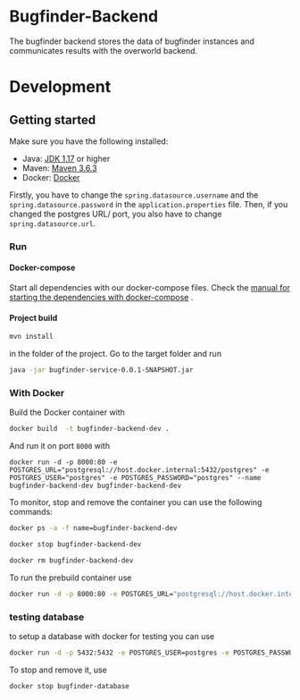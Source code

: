 # Bugfinder-Backend

The bugfinder backend stores the data of bugfinder instances and communicates results with the overworld backend.

# Development

## Getting started

Make sure you have the following installed:

- Java: [JDK 1.17](https://www.oracle.com/java/technologies/javase/jdk17-archive-downloads.html) or higher
- Maven: [Maven 3.6.3](https://maven.apache.org/download.cgi)
- Docker: [Docker](https://www.docker.com/)

Firstly, you have to change the `spring.datasource.username` and the `spring.datasource.password` in the `application.properties` file.
Then, if you changed the postgres URL/ port, you also have to change `spring.datasource.url`.

### Run

#### Docker-compose

Start all dependencies with our docker-compose files.
Check
the [manual for starting the dependencies with docker-compose](https://github.com/Gamify-IT/docs/blob/main/dev-manuals/docker-compose/docker-compose.md)
.

#### Project build

```sh
mvn install
```

in the folder of the project.
Go to the target folder and run

```sh
java -jar bugfinder-service-0.0.1-SNAPSHOT.jar
```

### With Docker

Build the Docker container with

```sh
docker build  -t bugfinder-backend-dev .
```

And run it on port `8000` with

```
docker run -d -p 8000:80 -e POSTGRES_URL="postgresql://host.docker.internal:5432/postgres" -e POSTGRES_USER="postgres" -e POSTGRES_PASSWORD="postgres" --name bugfinder-backend-dev bugfinder-backend-dev
```

To monitor, stop and remove the container you can use the following commands:

```sh
docker ps -a -f name=bugfinder-backend-dev
```

```sh
docker stop bugfinder-backend-dev
```

```sh
docker rm bugfinder-backend-dev
```

To run the prebuild container use

```sh
docker run -d -p 8000:80 -e POSTGRES_URL="postgresql://host.docker.internal:5432/postgres" -e POSTGRES_USER="postgres" -e POSTGRES_PASSWORD="postgres" --name bugfinder-backend ghcr.io/gamify-it/bugfinder-backend:latest
```

### testing database

to setup a database with docker for testing you can use

```sh
docker run -d -p 5432:5432 -e POSTGRES_USER=postgres -e POSTGRES_PASSWORD=postgres -e POSTGRES_DB=postgres  --rm --name bugfinder-database postgres
```

To stop and remove it, use

```sh
docker stop bugfinder-database
```
